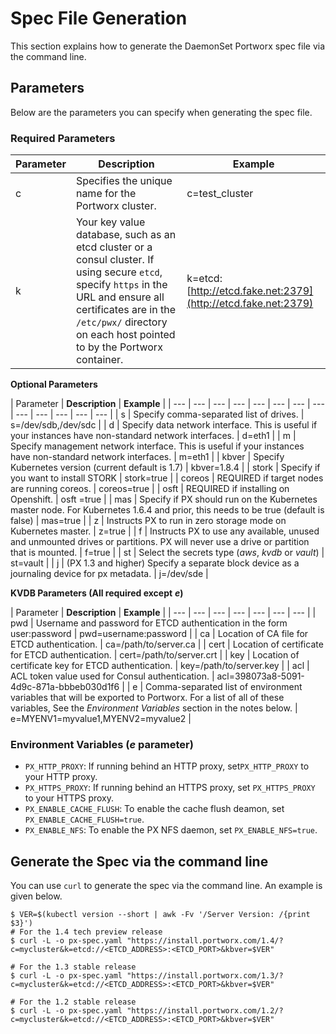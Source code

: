 # Spec File Generation

This section explains how to generate the DaemonSet Portworx spec file via the command line.

## Parameters

Below are the parameters you can specify when generating the spec file.

### **Required Parameters**

| Parameter | **Description** | **Example** |
| --- | --- | --- |
| c | Specifies the unique name for the Portworx cluster. | c=test\_cluster |
| k | Your key value database, such as an etcd cluster or a consul cluster.  If using secure `etcd`, specify `https` in the URL and ensure all certificates are in the `/etc/pwx/` directory on each host pointed to by the Portworx container. | k=etcd:[http://etcd.fake.net:2379](http://etcd.fake.net:2379) |

**Optional Parameters**

| Parameter | **Description** | **Example** |
| --- | --- | --- | --- | --- | --- | --- | --- | --- | --- | --- | --- | --- |
| s | Specify comma-separated list of drives. | s=/dev/sdb,/dev/sdc |
| d | Specify data network interface. This is useful if your instances have non-standard network interfaces. | d=eth1 |
| m | Specify management network interface. This is useful if your instances have non-standard network interfaces. | m=eth1 |
| kbver | Specify Kubernetes version \(current default is 1.7\) | kbver=1.8.4 |
| stork | Specify if you want to install STORK | stork=true |
| coreos | REQUIRED if target nodes are running coreos. | coreos=true |
| osft | REQUIRED if installing on Openshift. | osft =true |
| mas | Specify if PX should run on the Kubernetes master node. For Kubernetes 1.6.4 and prior, this needs to be true \(default is false\) | mas=true |
| z | Instructs PX to run in zero storage mode on Kubernetes master. | z=true |
| f | Instructs PX to use any available, unused and unmounted drives or partitions. PX will never use a drive or partition that is mounted. | f=true |
| st | Select the secrets type \(_aws_, _kvdb_ or _vault_\) | st=vault |
| j | \(PX 1.3 and higher\) Specify a separate block device as a journaling device for px metadata. | j=/dev/sde |

**KVDB Parameters \(All required except** _**e**_**\)**

| Parameter | **Description** | **Example** |
| --- | --- | --- | --- | --- | --- | --- |
| pwd | Username and password for ETCD authentication in the form user:password | pwd=username:password |
| ca | Location of CA file for ETCD authentication. | ca=/path/to/server.ca |
| cert | Location of certificate for ETCD authentication. | cert=/path/to/server.crt |
| key | Location of certificate key for ETCD authentication. | key=/path/to/server.key |
| acl | ACL token value used for Consul authentication. | acl=398073a8-5091-4d9c-871a-bbbeb030d1f6 |
| e | Comma-separated list of environment variables that will be exported to Portworx. For a list of all of these variables, See the _Environment Variables_ section in the notes below. | e=MYENV1=myvalue1,MYENV2=myvalue2 |

### Environment Variables \(_e_ parameter\)

* `PX_HTTP_PROXY`: If running behind an HTTP proxy, set`PX_HTTP_PROXY` to your HTTP proxy.
* `PX_HTTPS_PROXY`: If running behind an HTTPS proxy, set `PX_HTTPS_PROXY` to your HTTPS proxy.
* `PX_ENABLE_CACHE_FLUSH`: To enable the cache flush deamon, set `PX_ENABLE_CACHE_FLUSH=true`.
* `PX_ENABLE_NFS`: To enable the PX NFS daemon, set `PX_ENABLE_NFS=true`.

## Generate the Spec via the command line

You can use `curl` to generate the spec via the command line. An example is given below.

```text
$ VER=$(kubectl version --short | awk -Fv '/Server Version: /{print $3}')
# For the 1.4 tech preview release
$ curl -L -o px-spec.yaml "https://install.portworx.com/1.4/?c=mycluster&k=etcd://<ETCD_ADDRESS>:<ETCD_PORT>&kbver=$VER"

# For the 1.3 stable release
$ curl -L -o px-spec.yaml "https://install.portworx.com/1.3/?c=mycluster&k=etcd://<ETCD_ADDRESS>:<ETCD_PORT>&kbver=$VER"

# For the 1.2 stable release
$ curl -L -o px-spec.yaml "https://install.portworx.com/1.2/?c=mycluster&k=etcd://<ETCD_ADDRESS>:<ETCD_PORT>&kbver=$VER"
```

